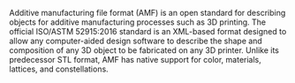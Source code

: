 Additive manufacturing file format (AMF) is an open standard for describing objects for additive manufacturing processes such as 3D printing. The official ISO/ASTM 52915:2016 standard is an XML-based format designed to allow any computer-aided design software to describe the shape and composition of any 3D object to be fabricated on any 3D printer. Unlike its predecessor STL format, AMF has native support for color, materials, lattices, and constellations. 